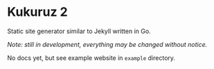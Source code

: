 Kukuruz 2
=========

Static site generator similar to Jekyll written in Go.

*Note: still in development, everything may be changed without notice.*

No docs yet, but see example website in `example` directory.
